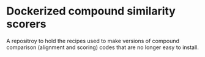 # Dockerized compound similarity scorers

A repositroy to hold the recipes used to make versions of compound comparison (alignment and scoring) codes that are no longer easy to install.
